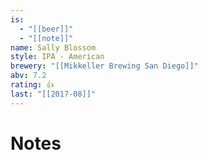 ```yaml
---
is:
  - "[[beer]]"
  - "[[note]]"
name: Sally Blossom
style: IPA - American
brewery: "[[Mikkeller Brewing San Diego]]"
abv: 7.2
rating: 👍
last: "[[2017-08]]"
---
```

# Notes

